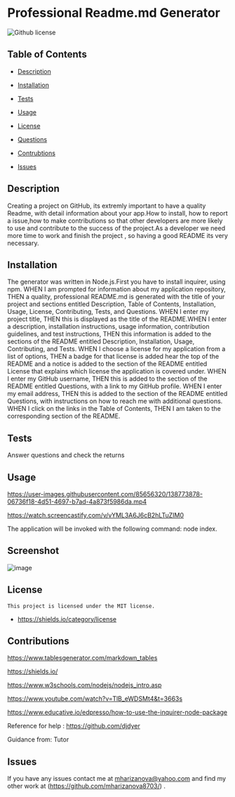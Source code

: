 # Professional Readme.md Generator
  ![Github license](https://img.shields.io/badge/license-MIT-blue.svg)

  ## Table of Contents

  * [Description](#Description)
  * [Installation](#Installation)
  * [Tests](#Tests)
  * [Usage](#Tests)
  
 * [License](#License)

  * [Questions](#Questions)
  * [Contrubtions](#Contributions)
  * [Issues](#Contributions)


  ## Description

  Creating a project on GitHub, its extremly important to have a quality Readme, with detail information about your app.How to install, how to report a issue,how to make contributions so that other developers are more likely to use and contribute to the success of the project.As a developer  we need more time to work and finish the project , so having a good README its very necessary.

  ## Installation

  The generator was written in Node.js.First you have to install inquirer, using npm. WHEN I am prompted for information about my application repository, THEN a quality, professional README.md is generated with the title of your project and sections entitled Description, Table of Contents, Installation, Usage, License, Contributing, Tests, and Questions. WHEN I enter my project title, THEN this is displayed as the title of the README.WHEN I enter a description, installation instructions, usage information, contribution guidelines, and test instructions, THEN this information is added to the sections of the README entitled Description, Installation, Usage, Contributing, and Tests. WHEN I choose a license for my application from a list of options, THEN a badge for that license is added hear the top of the README and a notice is added to the section of the README entitled License that explains which license the application is covered under. WHEN I enter my GitHub username, THEN this is added to the section of the README entitled Questions, with a link to my GitHub profile. WHEN I enter my email address, THEN this is added to the section of the README entitled Questions, with instructions on how to reach me with additional questions. WHEN I click on the links in the Table of Contents, THEN I am taken to the corresponding section of the README.

  ## Tests

  Answer questions and check the returns

  ## Usage
  
  
https://user-images.githubusercontent.com/85656320/138773878-06736f18-4d51-4697-b7ad-4a873f5986da.mp4
  
  https://watch.screencastify.com/v/vYML3A6J6cB2hLTuZIM0

   The application will be invoked with the following command: node index.
   
   ## Screenshot
   
   
   ![image](https://user-images.githubusercontent.com/85656320/139107371-b639704f-021c-4927-8141-b4b3d657bbf0.png)

   

  ## License 
    
    This project is licensed under the MIT license.
    
    
   * https://shields.io/category/license

  ## Contributions

  https://www.tablesgenerator.com/markdown_tables
  
  https://shields.io/
  
  https://www.w3schools.com/nodejs/nodejs_intro.asp
  
  https://www.youtube.com/watch?v=TlB_eWDSMt4&t=3663s
  
  https://www.educative.io/edpresso/how-to-use-the-inquirer-node-package
     
 Reference for help : https://github.com/djdyer
 
  Guidance from: Tutor
     

  ## Issues

  If you have any issues contact me at mharizanova@yahoo.com and find my other work at (https://github.com/mharizanova8703/) .

  
 
